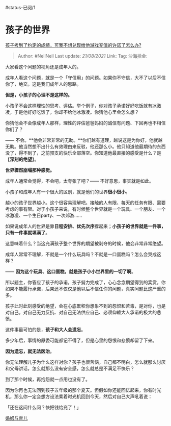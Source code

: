 #status-已阅/1 
# 孩子的世界

[孩子考到了约定的成绩，可我不想兑现给他游戏充值的许诺了怎么办?](https://www.zhihu.com/question/332684032/answer/756284027)

> Author: #NellNell
> Last update: *21/08/2021*
> Link:
> Tag:
> 沙海拾金:

大家看这个问题的视角还是成年人的。

成年人看这个问题，就是一个「守信用」的问题。如果你不守信，大不了以后不信你了，绝交。这是我们成年人的思路。

**但是，小孩子的心理不是这样的。**

小孩子不会这样理性的思考、评估。举个例子，你对孩子承诺好好吃饭就有冰激凌，于是他好好吃饭了，你却不给他冰激凌。你猜他心里会怎么想？

你猜他会不会像成年人那样，理性的评估爸爸妈妈的诚信有问题、下回再也不相信你们了？

—— 不会。**他会非常非常的无助。**你们越有道理，越说这是为你好，他就越无助。他当然想不出什么有效理由来反驳，他还那么小。他只知道他最期待的东西没了，得不到了，之前预支的快乐全部落空。你知道他最直接的感受是什么？是【**深刻的绝望**】。

**世界骤然崩塌那种感觉。**

成年人通常会觉得，不会吧，太夸张了吧？—— 不好意思，事实就是如此。

小孩子和成年人有一个很大的区别，就是他们的世界**很小很小**。

越小的孩子世界越小。这个很容易理解吧。接触的人有限、每天的任务有限、需要考虑的事有限。对于小孩子来说，有时候整个世界就是一个玩具、一个朋友、一个冰激凌、一个生日party、一次郊游……

如果说成年人的世界是靠**日程安排、优先次序**撑起来；**小孩子的世界就是一件事，只有一件事就填满了**。

这意味着什么？当这充满孩子整个世界的期望被剥夺的时候，他会非常非常绝望。

成年人常常不理解，不就是一个什么玩具吗？不就是一口蛋糕吗？怎么会哭成这样？

—— **因为这个玩具、这口蛋糕，就是孩子小小世界里的一切了啊**。

所以题主，你答应了孩子的承诺，孩子努力完成了，心心念念期望得到的奖赏，你如果不能履行承诺，后果还不仅仅是他以后不信任你的问题，真实问题比这严重的多。

孩子此时此刻感受的绝望，会在心底累积你想象不到的怨恨和苦毒，是对你，也是对自己。对自己无力反抗、对自己无法供应自己、必须仰赖大人承诺的极大的悲愤。

这件事最可怕的是，**孩子和大人会遗忘**。

多少年后，事情的原委可能都记不得了，但是心里的怨恨和悲愤却留了下来。

**因为遗忘，就无法医治**。

你无法理解儿子为什么这样对你？孩子也很苦恼，自己都不明白，怎么就那么讨厌和父母讲话，怎么就那么没有安全感，怎么就总是不满足不快乐？

到了那个时候，再抱怨就一点用也没有了。

因为你再也无法回到孩子五年级的那个夏天。但假如你还能回忆起来，你有时光机，那么你一定会想方设法乘着时光机回到今天，然后对自己大声吼着说：

「还在这问什么问？快把钱给充了！」

[婚姻与育儿](https://zhihu.com/collection/392286798)
